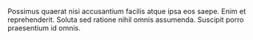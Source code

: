 Possimus quaerat nisi accusantium facilis atque ipsa eos saepe. Enim et reprehenderit. Soluta sed ratione nihil omnis assumenda. Suscipit porro praesentium id omnis.
